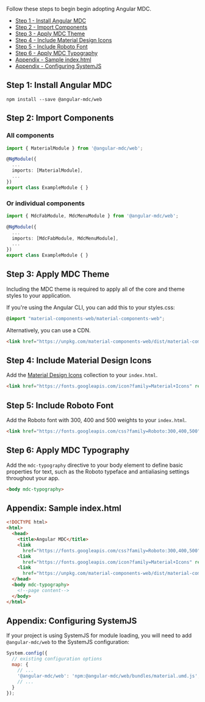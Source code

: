 Follow these steps to begin begin adopting Angular MDC.

 - [Step 1 - Install Angular MDC](#step1)
 - [Step 2 - Import Components](#step2)
 - [Step 3 - Apply MDC Theme](#step3)
 - [Step 4 - Include Material Design Icons](#step4)
 - [Step 5 - Include Roboto Font](#step5)
 - [Step 6 - Apply MDC Typography](#step6)
 - [Appendix - Sample index.html](#sample-html)
 - [Appendix - Configuring SystemJS](#config-systemjs)

## <a name="step1"></a> Step 1: Install Angular MDC
```
npm install --save @angular-mdc/web
```

## <a name="step2"></a> Step 2: Import Components
### All components
```ts
import { MaterialModule } from '@angular-mdc/web';

@NgModule({
  ...
  imports: [MaterialModule],
  ...
})
export class ExampleModule { }
```

### Or individual components
```ts
import { MdcFabModule, MdcMenuModule } from '@angular-mdc/web';

@NgModule({
  ...
  imports: [MdcFabModule, MdcMenuModule],
  ...
})
export class ExampleModule { }
```

## <a name="step3"></a> Step 3: Apply MDC Theme
Including the MDC theme is required to apply all of the core and theme styles to your application.

If you're using the Angular CLI, you can add this to your styles.css:
```ts
@import "material-components-web/material-components-web";
```

Alternatively, you can use a CDN.
```html
<link href="https://unpkg.com/material-components-web/dist/material-components-web.css" rel="stylesheet">
```

## <a name="step4"></a> Step 4: Include Material Design Icons
Add the [Material Design Icons](https://material.io/icons/) collection to your `index.html`.

```html
<link href="https://fonts.googleapis.com/icon?family=Material+Icons" rel="stylesheet">
```

## <a name="step5"></a> Step 5: Include Roboto Font
Add the Roboto font with 300, 400 and 500 weights to your `index.html`.

```html
<link href="https://fonts.googleapis.com/css?family=Roboto:300,400,500" rel="stylesheet">
```

## <a name="step6"></a> Step 6: Apply MDC Typography
Add the `mdc-typography` directive to your body element to define basic properties for text, such as the Roboto typeface and antialiasing settings throughout your app.

```html
<body mdc-typography>
```

## <a name="sample-html"></a> Appendix: Sample index.html
```html
<!DOCTYPE html>
<html>
  <head>
    <title>Angular MDC</title>
    <link
      href="https://fonts.googleapis.com/css?family=Roboto:300,400,500" rel="stylesheet">
    <link
      href="https://fonts.googleapis.com/icon?family=Material+Icons" rel="stylesheet">
    <link
      href="https://unpkg.com/material-components-web/dist/material-components-web.css" rel="stylesheet">
  </head>
  <body mdc-typography>
    <!--page content-->
  </body>
</html>
```

## <a name="config-systemjs"></a> Appendix: Configuring SystemJS

If your project is using SystemJS for module loading, you will need to add `@angular-mdc/web`
to the SystemJS configuration:

```js
System.config({
  // existing configuration options
  map: {
    // ...
    '@angular-mdc/web': 'npm:@angular-mdc/web/bundles/material.umd.js',
    // ...
  }
});
```
